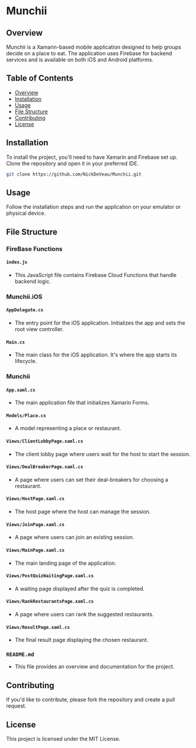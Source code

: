 # Munchii

## Overview

Munchii is a Xamarin-based mobile application designed to help groups decide on a place to eat. The application uses Firebase for backend services and is available on both iOS and Android platforms.

## Table of Contents

- [Overview](#overview)
- [Installation](#installation)
- [Usage](#usage)
- [File Structure](#file-structure)
- [Contributing](#contributing)
- [License](#license)

## Installation

To install the project, you'll need to have Xamarin and Firebase set up. Clone the repository and open it in your preferred IDE.

```bash
git clone https://github.com/NickDeVeau/Munchii.git
```

## Usage

Follow the installation steps and run the application on your emulator or physical device.

## File Structure

### FireBase Functions

#### `index.js`
- This JavaScript file contains Firebase Cloud Functions that handle backend logic.

### Munchii.iOS

#### `AppDelegate.cs`
- The entry point for the iOS application. Initializes the app and sets the root view controller.

#### `Main.cs`
- The main class for the iOS application. It's where the app starts its lifecycle.

### Munchii

#### `App.xaml.cs`
- The main application file that initializes Xamarin Forms.

#### `Models/Place.cs`
- A model representing a place or restaurant.

#### `Views/ClientLobbyPage.xaml.cs`
- The client lobby page where users wait for the host to start the session.

#### `Views/DealBreakerPage.xaml.cs`
- A page where users can set their deal-breakers for choosing a restaurant.

#### `Views/HostPage.xaml.cs`
- The host page where the host can manage the session.

#### `Views/JoinPage.xaml.cs`
- A page where users can join an existing session.

#### `Views/MainPage.xaml.cs`
- The main landing page of the application.

#### `Views/PostQuizWaitingPage.xaml.cs`
- A waiting page displayed after the quiz is completed.

#### `Views/RankRestaurantsPage.xaml.cs`
- A page where users can rank the suggested restaurants.

#### `Views/ResultPage.xaml.cs`
- The final result page displaying the chosen restaurant.

### `README.md`
- This file provides an overview and documentation for the project.

## Contributing

If you'd like to contribute, please fork the repository and create a pull request.

## License

This project is licensed under the MIT License.